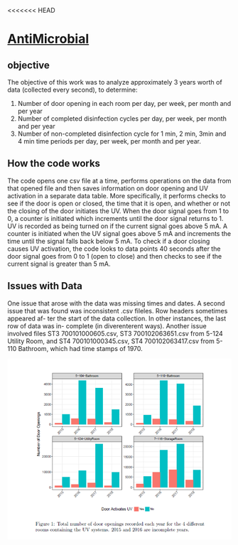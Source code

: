 <<<<<<< HEAD
# [AntiMicrobial](https://minamehrata.github.io/AntiMicrobial/)

## objective
The objective of this work was to analyze approximately 3 years worth of data
(collected every second), to determine:

1. Number of door opening in each room per day, per week, per month and per year
2. Number of completed disinfection cycles per day, per week, per month and per year
3. Number of non-completed disinfection cycle for 1 min, 2 min, 3min and 4 min time periods per day, per week, per month and per year. 

## How the code works

The code opens one csv file at a time, performs operations on the data from
that opened file and then saves information on door opening and UV activation
in a separate data table. More specifically, it performs checks to see if the door
is open or closed, the time that it is open, and whether or not the closing of
the door initiates the UV. When the door signal goes from 1 to 0, a counter is
initiated which increments until the door signal returns to 1. UV is recorded as
being turned on if the current signal goes above 5 mA. A counter is initiated
when the UV signal goes above 5 mA and increments the time until the signal
falls back below 5 mA. To check if a door closing causes UV activation, the code
looks to data points 40 seconds after the door signal goes from 0 to 1 (open to
close) and then checks to see if the current signal is greater than 5 mA.

## Issues with Data
One issue that arose with the data was missing times and dates. A second issue
that was found was inconsistent .csv fileles. Row headers sometimes appeared af-
ter the start of the data collection. In other instances, the last row of data was in-
complete (in diverenterent ways). Another issue involved files ST3 700101000605.csv,
ST3 700102063651.csv from 5-124 Utility Room, and ST4 700101000345.csv,
ST4 700102063417.csv from 5-110 Bathroom, which had time stamps of 1970.

![fig 1](https://github.com/MinaMehrata/AntiMicrobial/blob/master/images/pic1.PNG)
